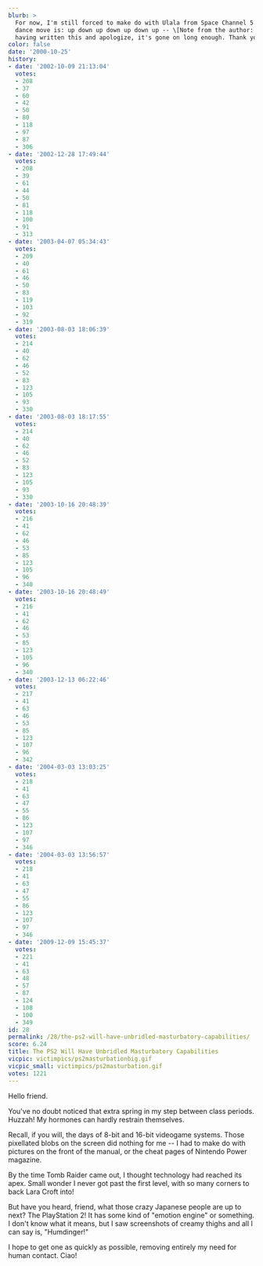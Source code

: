 ```yaml
---
blurb: >
  For now, I'm still forced to make do with Ulala from Space Channel 5. My favorite
  dance move is: up down up down up down up -- \[Note from the author: I really regret
  having written this and apologize, it's gone on long enough. Thank you.\]
color: false
date: '2000-10-25'
history:
- date: '2002-10-09 21:13:04'
  votes:
  - 208
  - 37
  - 60
  - 42
  - 50
  - 80
  - 118
  - 97
  - 87
  - 306
- date: '2002-12-28 17:49:44'
  votes:
  - 208
  - 39
  - 61
  - 44
  - 50
  - 81
  - 118
  - 100
  - 91
  - 313
- date: '2003-04-07 05:34:43'
  votes:
  - 209
  - 40
  - 61
  - 46
  - 50
  - 83
  - 119
  - 103
  - 92
  - 319
- date: '2003-08-03 18:06:39'
  votes:
  - 214
  - 40
  - 62
  - 46
  - 52
  - 83
  - 123
  - 105
  - 93
  - 330
- date: '2003-08-03 18:17:55'
  votes:
  - 214
  - 40
  - 62
  - 46
  - 52
  - 83
  - 123
  - 105
  - 93
  - 330
- date: '2003-10-16 20:48:39'
  votes:
  - 216
  - 41
  - 62
  - 46
  - 53
  - 85
  - 123
  - 105
  - 96
  - 340
- date: '2003-10-16 20:48:49'
  votes:
  - 216
  - 41
  - 62
  - 46
  - 53
  - 85
  - 123
  - 105
  - 96
  - 340
- date: '2003-12-13 06:22:46'
  votes:
  - 217
  - 41
  - 63
  - 46
  - 53
  - 85
  - 123
  - 107
  - 96
  - 342
- date: '2004-03-03 13:03:25'
  votes:
  - 218
  - 41
  - 63
  - 47
  - 55
  - 86
  - 123
  - 107
  - 97
  - 346
- date: '2004-03-03 13:56:57'
  votes:
  - 218
  - 41
  - 63
  - 47
  - 55
  - 86
  - 123
  - 107
  - 97
  - 346
- date: '2009-12-09 15:45:37'
  votes:
  - 221
  - 41
  - 63
  - 48
  - 57
  - 87
  - 124
  - 108
  - 100
  - 349
id: 28
permalink: /28/the-ps2-will-have-unbridled-masturbatory-capabilities/
score: 6.24
title: The PS2 Will Have Unbridled Masturbatory Capabilities
vicpic: victimpics/ps2masturbationbig.gif
vicpic_small: victimpics/ps2masturbation.gif
votes: 1221
---
```


Hello friend.

You've no doubt noticed that extra spring in my step between class
periods. Huzzah! My hormones can hardly restrain themselves.

Recall, if you will, the days of 8-bit and 16-bit videogame systems.
Those pixellated blobs on the screen did nothing for me -- I had to make
do with pictures on the front of the manual, or the cheat pages of
Nintendo Power magazine.

By the time Tomb Raider came out, I thought technology had reached its
apex. Small wonder I never got past the first level, with so many
corners to back Lara Croft into!

But have you heard, friend, what those crazy Japanese people are up to
next? The PlayStation 2! It has some kind of "emotion engine" or
something. I don't know what it means, but I saw screenshots of creamy
thighs and all I can say is, "Humdinger!"

I hope to get one as quickly as possible, removing entirely my need for
human contact. Ciao!